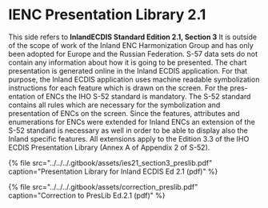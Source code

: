 # IENC Presentation Library 2.1

This side refers to **InlandECDIS Standard Edition 2.1, Section 3** It is outside of the scope of work of the Inland ENC Harmonization Group and has only been adopted for Europe and the Russian Federation. S-57 data sets do not contain any information about how it is going to be presented. The chart presentation is generated online in the Inland ECDIS application. For that purpose, the Inland ECDIS application uses machine readable symbolization instructions for each feature which is drawn on the screen. For the pres-entation of ENCs the IHO S-52 standard is mandatory. The S-52 standard contains all rules which are necessary for the symbolization and presentation of ENCs on the screen. Since the features, attributes and enumerations for ENCs were extended for Inland ENCs an extension of the S-52 standard is necessary as well in order to be able to display also the Inland specific features. All extensions apply to the Edition 3.3 of the IHO ECDIS Presentation Library \(Annex A of Appendix 2 of S-52\).

{% file src="../../../.gitbook/assets/ies21\_section3\_preslib.pdf" caption="Presentation Library for Inland ECDIS Ed 2.1 \(pdf\)" %}

{% file src="../../../.gitbook/assets/correction\_preslib.pdf" caption="Correction to PresLib Ed.2.1 \(pdf\)" %}










